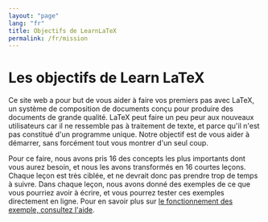 ```yaml
---
layout: "page"
lang: "fr"
title: Objectifs de LearnLaTeX
permalink: /fr/mission
---
```


# Les objectifs de Learn LaTeX


Ce site web a pour but de vous aider à faire vos premiers pas avec LaTeX, un système de composition de documents conçu pour produire des documents de grande qualité. LaTeX peut faire un peu peur aux nouveaux utilisateurs car il ne ressemble pas à traitement de texte, et parce qu'il n'est pas constitué d'un programme unique. Notre objectif est de vous aider à démarrer, sans forcément tout vous montrer d'un seul coup.

Pour ce faire, nous avons pris 16 des concepts les plus importants dont vous aurez besoin, et nous les avons transformés en 16 courtes leçons. Chaque leçon est très ciblée, et ne devrait donc pas prendre trop de temps à suivre. Dans chaque leçon, nous avons donné des exemples de ce que vous pourriez avoir à écrire, et vous pourrez tester ces exemples directement en ligne. Pour en savoir plus sur [le fonctionnement des exemple, consultez l'aide](./help#examples).
